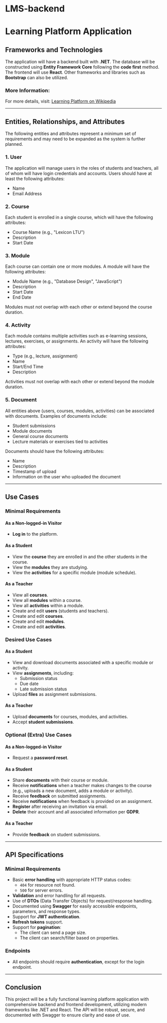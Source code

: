 # LMS-backend
# Learning Platform Application

## Frameworks and Technologies
The application will have a backend built with **.NET**. The database will be constructed using **Entity Framework Core** following the **code first** method. The frontend will use **React**. Other frameworks and libraries such as **Bootstrap** can also be utilized.

### More Information: 
For more details, visit: [Learning Platform on Wikipedia](https://sv.wikipedia.org/wiki/Lärplattform)

---

## Entities, Relationships, and Attributes

The following entities and attributes represent a minimum set of requirements and may need to be expanded as the system is further planned.

### 1. **User**
The application will manage users in the roles of students and teachers, all of whom will have login credentials and accounts. Users should have at least the following attributes:
- Name
- Email Address

### 2. **Course**
Each student is enrolled in a single course, which will have the following attributes:
- Course Name (e.g., "Lexicon LTU")
- Description
- Start Date

### 3. **Module**
Each course can contain one or more modules. A module will have the following attributes:
- Module Name (e.g., "Database Design", "JavaScript")
- Description
- Start Date
- End Date

Modules must not overlap with each other or extend beyond the course duration.

### 4. **Activity**
Each module contains multiple activities such as e-learning sessions, lectures, exercises, or assignments. An activity will have the following attributes:
- Type (e.g., lecture, assignment)
- Name
- Start/End Time
- Description

Activities must not overlap with each other or extend beyond the module duration.

### 5. **Document**
All entities above (users, courses, modules, activities) can be associated with documents. Examples of documents include:
- Student submissions
- Module documents
- General course documents
- Lecture materials or exercises tied to activities

Documents should have the following attributes:
- Name
- Description
- Timestamp of upload
- Information on the user who uploaded the document

---

## Use Cases

### Minimal Requirements

#### As a Non-logged-in Visitor
- **Log in** to the platform.

#### As a Student
- View the **course** they are enrolled in and the other students in the course.
- View the **modules** they are studying.
- View the **activities** for a specific module (module schedule).

#### As a Teacher
- View all **courses**.
- View all **modules** within a course.
- View all **activities** within a module.
- Create and edit **users** (students and teachers).
- Create and edit **courses**.
- Create and edit **modules**.
- Create and edit **activities**.

### Desired Use Cases

#### As a Student
- View and download documents associated with a specific module or activity.
- View **assignments**, including:
  - Submission status
  - Due date
  - Late submission status
- Upload **files** as assignment submissions.

#### As a Teacher
- Upload **documents** for courses, modules, and activities.
- Accept **student submissions**.

### Optional (Extra) Use Cases

#### As a Non-logged-in Visitor
- Request a **password reset**.

#### As a Student
- Share **documents** with their course or module.
- Receive **notifications** when a teacher makes changes to the course (e.g., uploads a new document, adds a module or activity).
- Receive **feedback** on submitted assignments.
- Receive **notifications** when feedback is provided on an assignment.
- **Register** after receiving an invitation via email.
- **Delete** their account and all associated information per **GDPR**.

#### As a Teacher
- Provide **feedback** on student submissions.

---

## API Specifications

### Minimal Requirements
- Basic **error handling** with appropriate HTTP status codes:
  - `404` for resource not found.
  - `500` for server errors.
- **Validation** and error handling for all requests.
- Use of **DTOs** (Data Transfer Objects) for request/response handling.
- Documented using **Swagger** for easily accessible endpoints, parameters, and response types.
- Support for **JWT authentication**.
- **Refresh tokens** support.
- Support for **pagination**:
  - The client can send a page size.
  - The client can search/filter based on properties.

### Endpoints
- All endpoints should require **authentication**, except for the login endpoint.

---

## Conclusion
This project will be a fully functional learning platform application with comprehensive backend and frontend development, utilizing modern frameworks like .NET and React. The API will be robust, secure, and documented with Swagger to ensure clarity and ease of use.

